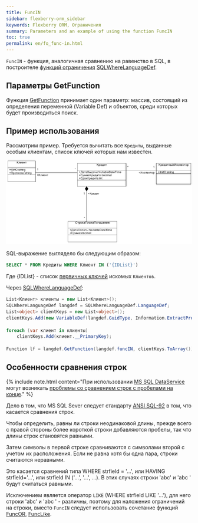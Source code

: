 ```yaml
---
title: FuncIN
sidebar: flexberry-orm_sidebar
keywords: Flexberry ORM, Ограничения
summary: Parameters and an example of using the function FuncIN
toc: true
permalink: en/fo_func-in.html
---
```


`FuncIN` - функция, аналогичная сравнению на равенство в SQL, в построителе [функций ограничения](fo_limit-function.html) [SQLWhereLanguageDef](fo_function-list.html).

## Параметры GetFunction

Функция [GetFunction](fo_function-list.html) принимает один параметр: массив, состоящий из определения переменной (Variable Def) и объектов, среди которых будет производиться поиск.

## Пример использования

Рассмотрим пример. Требуется вычитать все `Кредиты`, выданные особым клиентам, список ключей которых нам известен.

![](/images/pages/products/flexberry-orm/query-language/filter-ex-diagram.png)

SQL-выражение выглядело бы следующим образом:

```sql
SELECT * FROM Кредиты WHERE Клиент IN ('{IDList}')
```

Где {IDList} - список [первичных ключей](fo_primary-keys-objects.html) искомых `Клиентов`.

Через [SQLWhereLanguageDef](fo_function-list.html):

``` csharp        
List<Клиент> клиенты = new List<Клиент>();
SQLWhereLanguageDef langdef = SQLWhereLanguageDef.LanguageDef;
List<object> clientKeys = new List<object>();
clientKeys.Add(new VariableDef(langdef.GuidType, Information.ExtractPropertyPath<Кредит>(x => x.Клиент)));

foreach (var клиент in клиенты)
	clientKeys.Add(клиент.__PrimaryKey);

Function lf = langdef.GetFunction(langdef.funcIN, clientKeys.ToArray());
```

## Особенности сравнения строк

{% include note.html content="При использовании [MS SQL DataService](fo_mssql-data-service.html) могут возникать [проблемы со сравнением строк с пробелами на конце](http://improvingsoftware.com/2009/09/09/beware-of-this-trap-when-comparing-strings-in-t-sql-with-trailing-spaces/)." %}

Дело в том, что MS SQL Sever следует стандарту [ANSI SQL-92](https://ru.wikipedia.org/wiki/SQL-92) в том, что касается сравнения строк.

Чтобы определить, равны ли строки неодинаковой длины, прежде всего с правой стороны более короткой строки добавляются пробелы, так что длины строк становятся равными.

Затем символы в первой строке сравниваются с символами второй с учетом их расположения. Если не равна хотя бы одна пара, строки считаются неравными.

Это касается сравнений типа WHERE strfield = '...', или HAVING strfield='...', или strfield IN ('...', '...', ...). В этих случаях строки 'abc' и 'abc ' будут считаться равными.

Исключением является оператор `LIKE` (WHERE strfield LIKE '...'), для него строки 'abc' и 'abc ' - различны, поэтому для наложения ограничений на строки, вместо `FuncIN` следует использовать сочетание функций [FuncOR](fo_func-or.html), [FuncLike](fo_func-like.html).
